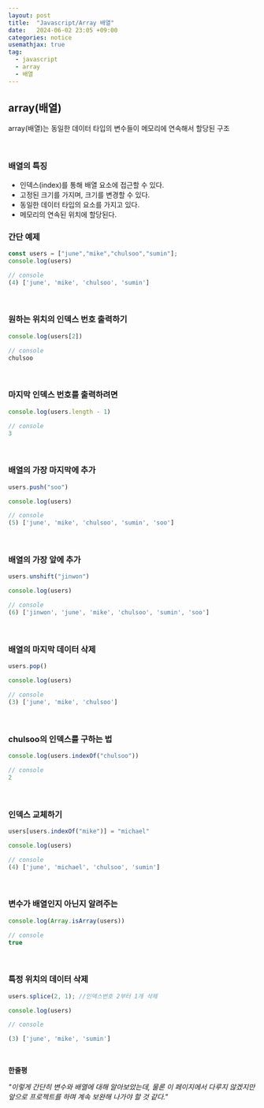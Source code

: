 ```yaml
---
layout: post
title:  "Javascript/Array 배열"
date:   2024-06-02 23:05 +09:00
categories: notice
usemathjax: true
tag:
  - javascript
  - array
  - 배열
---
```


## array(배열)

array(배열)는 동일한 데이터 타입의 변수들이 메모리에 연속해서 할당된 구조

<br>

### 배열의 특징

- 인덱스(index)를 통해 배열 요소에 접근할 수 있다.
- 고정된 크기를 가지며, 크기를 변경할 수 있다.
- 동일한 데이터 타입의 요소를 가지고 있다.
- 메모리의 연속된 위치에 할당된다.

### 간단 예제

```javascript
const users = ["june","mike","chulsoo","sumin"];
console.log(users)

// console
(4) ['june', 'mike', 'chulsoo', 'sumin']
```

<br>

### 원하는 위치의 인덱스 번호 출력하기

```javascript
console.log(users[2])

// console
chulsoo
```

<br>

### 마지막 인덱스 번호를 출력하려면

```javascript
console.log(users.length - 1)

// console
3
```

<br>

### 배열의 가장 마지막에 추가

```javascript
users.push("soo")

console.log(users)

// console
(5) ['june', 'mike', 'chulsoo', 'sumin', 'soo']
```

<br>

### 배열의 가장 앞에 추가

```javascript
users.unshift("jinwon")

console.log(users)

// console
(6) ['jinwon', 'june', 'mike', 'chulsoo', 'sumin', 'soo']
```

<br>

### 배열의 마지막 데이터 삭제

```javascript
users.pop()

console.log(users)

// console
(3) ['june', 'mike', 'chulsoo']
```

<br>

### chulsoo의 인덱스를 구하는 법

```javascript
console.log(users.indexOf("chulsoo"))

// console
2
```

<br>

### 인덱스 교체하기

```javascript
users[users.indexOf("mike")] = "michael"  

console.log(users)

// console
(4) ['june', 'michael', 'chulsoo', 'sumin']
```

<br>

### 변수가 배열인지 아닌지 알려주는

```javascript
console.log(Array.isArray(users))

// console
true
```

<br>

### 특정 위치의 데이터 삭제

```javascript
users.splice(2, 1); //인덱스번호 2부터 1개 삭제

console.log(users)

// console

(3) ['june', 'mike', 'sumin']
```

<br>

**한줄평**

<!-- ## 한줄평  -->

_"이렇게 간단히 변수와 배열에 대해 알아보았는데, 물론 이 페이지에서 다루지 않겠지만 앞으로 프로젝트를 하며 계속 보완해 나가야 할 것 같다."_






























